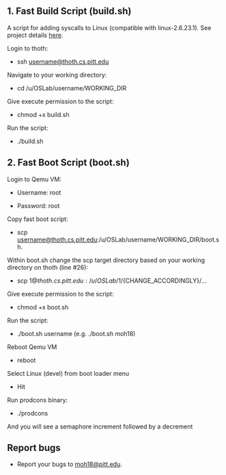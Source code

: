 ## 1. Fast Build Script (build.sh)
A script for adding syscalls to Linux (compatible with linux-2.6.23.1). See project details [here](http://people.cs.pitt.edu/~jmisurda/teaching/cs1550/2174/cs1550-2174-project2.htm).

Login to thoth:

* ssh username@thoth.cs.pitt.edu

Navigate to your working directory:

* cd /u/OSLab/username/WORKING_DIR

Give execute permission to the script:

* chmod +x build.sh

Run the script:

* ./build.sh

## 2. Fast Boot Script (boot.sh)
Login to Qemu VM:

* Username: root

* Password: root

Copy fast boot script:

* scp username@thoth.cs.pitt.edu:/u/OSLab/username/WORKING_DIR/boot.sh.

Within boot.sh change the scp target directory based on your working directory on thoth (line #26):

* scp $1@thoth.cs.pitt.edu:/u/OSLab/$1/{CHANGE_ACCORDINGLY}/...

Give execute permission to the script:

* chmod +x boot.sh

Run the script:

* ./boot.sh username (e.g. ./boot.sh moh18)

Reboot Qemu VM

* reboot

Select Linux (devel) from boot loader menu

* Hit <Enter>

Run prodcons binary:

* ./prodcons

And you will see a semaphore increment followed by a decrement

## Report bugs
* Report your bugs to moh18@pitt.edu.

